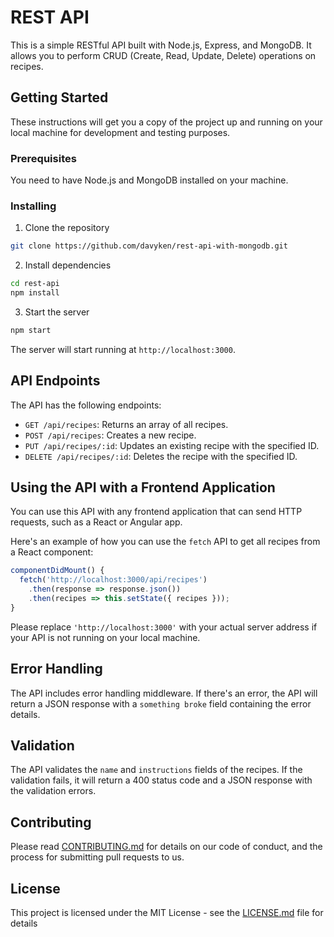 # REST API

This is a simple RESTful API built with Node.js, Express, and MongoDB. It allows you to perform CRUD (Create, Read, Update, Delete) operations on recipes.

## Getting Started

These instructions will get you a copy of the project up and running on your local machine for development and testing purposes.

### Prerequisites

You need to have Node.js and MongoDB installed on your machine.

### Installing

1. Clone the repository
```bash
git clone https://github.com/davyken/rest-api-with-mongodb.git
```
2. Install dependencies
```bash
cd rest-api
npm install
```
3. Start the server
```bash
npm start
```
The server will start running at `http://localhost:3000`.

## API Endpoints

The API has the following endpoints:

- `GET /api/recipes`: Returns an array of all recipes.
- `POST /api/recipes`: Creates a new recipe.
- `PUT /api/recipes/:id`: Updates an existing recipe with the specified ID.
- `DELETE /api/recipes/:id`: Deletes the recipe with the specified ID.

## Using the API with a Frontend Application

You can use this API with any frontend application that can send HTTP requests, such as a React or Angular app.

Here's an example of how you can use the `fetch` API to get all recipes from a React component:

```jsx
componentDidMount() {
  fetch('http://localhost:3000/api/recipes')
    .then(response => response.json())
    .then(recipes => this.setState({ recipes }));
}
```

Please replace `'http://localhost:3000'` with your actual server address if your API is not running on your local machine.

## Error Handling

The API includes error handling middleware. If there's an error, the API will return a JSON response with a `something broke` field containing the error details.

## Validation

The API validates the `name` and `instructions` fields of the recipes. If the validation fails, it will return a 400 status code and a JSON response with the validation errors.

## Contributing

Please read [CONTRIBUTING.md](https://github.com/davyken/rest-api/blob/main/CONTRIBUTING.md) for details on our code of conduct, and the process for submitting pull requests to us.

## License

This project is licensed under the MIT License - see the [LICENSE.md](https://github.com/davyken/rest-api/blob/main/LICENSE.md) file for details

